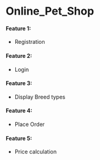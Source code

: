 # Online_Pet_Shop
#### Feature 1:
  * Registration
  
#### Feature 2:
  * Login
  
#### Feature 3:
  * Display Breed types
  
#### Feature 4:
  * Place Order
  
#### Feature 5:
  * Price calculation